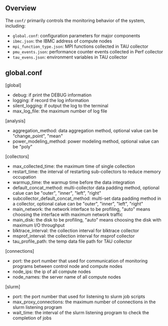 ## Overview

The `conf/` primarily controls the monitoring behavior of the system, including:

- `global.conf`: configuration parameters for major components
- `ibmc.json`: the IBMC address of compute nodes
- `mpi_function_type.json`: MPI functions collected in TAU collector
- `pmu_events.json`: performance counter events collected in Perf collector
- `tau_evens.json`: environment variables in TAU collector

## global.conf

[global]

- debug: if print the DEBUG information
- logging: if record the log information
- silent_logging: if output the log to the terminal
- max_log_file: the maximum number of log file

[analysis]

- aggregation_method: data aggregation method, optional value can be "change_point", "mean"
- power_modeling_method: power modeling method, optional value can be "poly"

[collectors]

- max_collected_time: the maximum time of single collection
- restart_time: the interval of restarting sub-collectors to reduce memory occupation
- warmup_time: the warmup time before the data integration
- default_concat_method: multi-collector data padding method, optional calue can be "outer", "inner", "left", "right"
- subcollector_default_concat_method: multi-set data  padding method in a collector, optional calue can be "outer", "inner", "left", "right"
- main_network: the network interface to be profiling, "auto" means choosing the interface with maximum network traffic
- main_disk: the disk to be profiling, "auto" means choosing the disk with maximum I/O throughput
- blktrace_interval: the collection interval for blktrace collector
- msprof_interval: the collection interval for msprof collector
- tau_profile_path: the temp data file path for TAU collector

[connections]

- port: the port number that used for communication of monitoring programs between control node and compute nodes
- node_ips: the ip of all compute nodes
- node_names: the server name of all compute nodes

[slurm]

- port: the port number that used for listening to slurm job scripts
- max_proxy_connections: the maximum number of connections in the slurm listening program
- wait_time: the interval of the slurm listening program to check the completion of jobs
